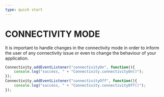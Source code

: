 ```yaml
---
type: quick start
---
```


# CONNECTIVITY MODE

It is important to handle changes in the connectivity mode in order to inform the user of any connectivity issue or even to change the behaviour of your application.

```javascript
Connectivity.addEventListener("connectivityOn", function(){
	console.log("success, " + "Connectivity.connectivityOn()");
});
Connectivity.addEventListener("connectivityOff", function(){
	console.log("success, " + "Connectivity.connectivityOff()");
});
```
